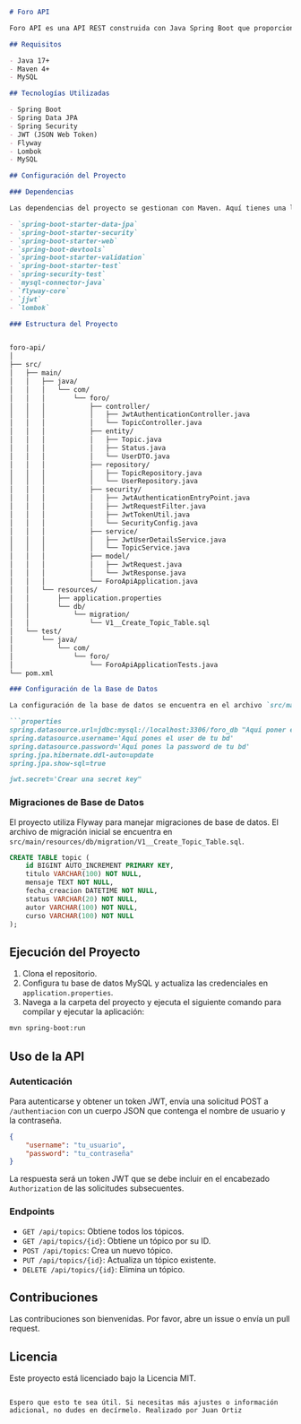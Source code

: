 
```markdown
# Foro API

Foro API es una API REST construida con Java Spring Boot que proporciona funcionalidades para gestionar un foro. La API soporta operaciones CRUD (Create, Read, Update, Delete) para los tópicos del foro y utiliza JWT para autenticación y autorización.

## Requisitos

- Java 17+
- Maven 4+
- MySQL

## Tecnologías Utilizadas

- Spring Boot
- Spring Data JPA
- Spring Security
- JWT (JSON Web Token)
- Flyway
- Lombok
- MySQL

## Configuración del Proyecto

### Dependencias

Las dependencias del proyecto se gestionan con Maven. Aquí tienes una lista de las dependencias principales:

- `spring-boot-starter-data-jpa`
- `spring-boot-starter-security`
- `spring-boot-starter-web`
- `spring-boot-devtools`
- `spring-boot-starter-validation`
- `spring-boot-starter-test`
- `spring-security-test`
- `mysql-connector-java`
- `flyway-core`
- `jjwt`
- `lombok`

### Estructura del Proyecto


foro-api/
│
├── src/
│   ├── main/
│   │   ├── java/
│   │   │   └── com/
│   │   │       └── foro/
│   │   │           ├── controller/
│   │   │           │   ├── JwtAuthenticationController.java
│   │   │           │   └── TopicController.java
│   │   │           ├── entity/
│   │   │           │   ├── Topic.java
│   │   │           │   ├── Status.java
│   │   │           │   └── UserDTO.java
│   │   │           ├── repository/
│   │   │           │   ├── TopicRepository.java
│   │   │           │   └── UserRepository.java
│   │   │           ├── security/
│   │   │           │   ├── JwtAuthenticationEntryPoint.java
│   │   │           │   ├── JwtRequestFilter.java
│   │   │           │   ├── JwtTokenUtil.java
│   │   │           │   └── SecurityConfig.java
│   │   │           ├── service/
│   │   │           │   ├── JwtUserDetailsService.java
│   │   │           │   └── TopicService.java
│   │   │           ├── model/
│   │   │           │   ├── JwtRequest.java
│   │   │           │   └── JwtResponse.java
│   │   │           └── ForoApiApplication.java
│   │   └── resources/
│   │       ├── application.properties
│   │       └── db/
│   │           └── migration/
│   │               └── V1__Create_Topic_Table.sql
│   └── test/
│       └── java/
│           └── com/
│               └── foro/
│                   └── ForoApiApplicationTests.java
└── pom.xml

### Configuración de la Base de Datos

La configuración de la base de datos se encuentra en el archivo `src/main/resources/application.properties`:

```properties
spring.datasource.url=jdbc:mysql://localhost:3306/foro_db "Aquí poner el nombre de tu bd y el localhost"
spring.datasource.username='Aquí pones el user de tu bd'
spring.datasource.password='Aquí pones la password de tu bd'
spring.jpa.hibernate.ddl-auto=update
spring.jpa.show-sql=true

jwt.secret='Crear una secret key"
```

### Migraciones de Base de Datos

El proyecto utiliza Flyway para manejar migraciones de base de datos. El archivo de migración inicial se encuentra en `src/main/resources/db/migration/V1__Create_Topic_Table.sql`.

```sql
CREATE TABLE topic (
    id BIGINT AUTO_INCREMENT PRIMARY KEY,
    titulo VARCHAR(100) NOT NULL,
    mensaje TEXT NOT NULL,
    fecha_creacion DATETIME NOT NULL,
    status VARCHAR(20) NOT NULL,
    autor VARCHAR(100) NOT NULL,
    curso VARCHAR(100) NOT NULL
);
```

## Ejecución del Proyecto

1. Clona el repositorio.
2. Configura tu base de datos MySQL y actualiza las credenciales en `application.properties`.
3. Navega a la carpeta del proyecto y ejecuta el siguiente comando para compilar y ejecutar la aplicación:

```sh
mvn spring-boot:run
```

## Uso de la API

### Autenticación

Para autenticarse y obtener un token JWT, envía una solicitud POST a `/authentiacion` con un cuerpo JSON que contenga el nombre de usuario y la contraseña.

```json
{
    "username": "tu_usuario",
    "password": "tu_contraseña"
}
```

La respuesta será un token JWT que se debe incluir en el encabezado `Authorization` de las solicitudes subsecuentes.

### Endpoints

- `GET /api/topics`: Obtiene todos los tópicos.
- `GET /api/topics/{id}`: Obtiene un tópico por su ID.
- `POST /api/topics`: Crea un nuevo tópico.
- `PUT /api/topics/{id}`: Actualiza un tópico existente.
- `DELETE /api/topics/{id}`: Elimina un tópico.

## Contribuciones

Las contribuciones son bienvenidas. Por favor, abre un issue o envía un pull request.

## Licencia

Este proyecto está licenciado bajo la Licencia MIT.
```

Espero que esto te sea útil. Si necesitas más ajustes o información adicional, no dudes en decírmelo. Realizado por Juan Ortiz

